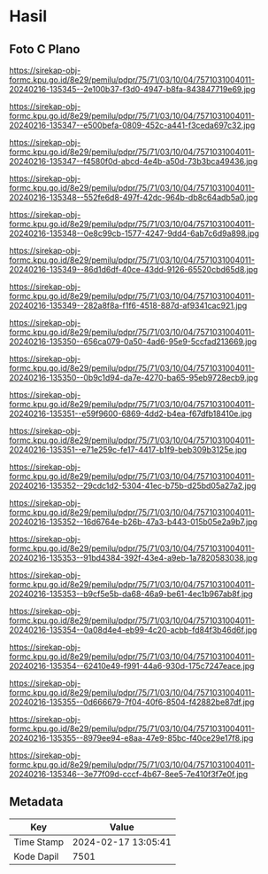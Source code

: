# Hasil

## Foto C Plano

https://sirekap-obj-formc.kpu.go.id/8e29/pemilu/pdpr/75/71/03/10/04/7571031004011-20240216-135345--2e100b37-f3d0-4947-b8fa-843847719e69.jpg

https://sirekap-obj-formc.kpu.go.id/8e29/pemilu/pdpr/75/71/03/10/04/7571031004011-20240216-135347--e500befa-0809-452c-a441-f3ceda697c32.jpg

https://sirekap-obj-formc.kpu.go.id/8e29/pemilu/pdpr/75/71/03/10/04/7571031004011-20240216-135347--f4580f0d-abcd-4e4b-a50d-73b3bca49436.jpg

https://sirekap-obj-formc.kpu.go.id/8e29/pemilu/pdpr/75/71/03/10/04/7571031004011-20240216-135348--552fe6d8-497f-42dc-964b-db8c64adb5a0.jpg

https://sirekap-obj-formc.kpu.go.id/8e29/pemilu/pdpr/75/71/03/10/04/7571031004011-20240216-135348--0e8c99cb-1577-4247-9dd4-6ab7c6d9a898.jpg

https://sirekap-obj-formc.kpu.go.id/8e29/pemilu/pdpr/75/71/03/10/04/7571031004011-20240216-135349--86d1d6df-40ce-43dd-9126-65520cbd65d8.jpg

https://sirekap-obj-formc.kpu.go.id/8e29/pemilu/pdpr/75/71/03/10/04/7571031004011-20240216-135349--282a8f8a-f1f6-4518-887d-af9341cac921.jpg

https://sirekap-obj-formc.kpu.go.id/8e29/pemilu/pdpr/75/71/03/10/04/7571031004011-20240216-135350--656ca079-0a50-4ad6-95e9-5ccfad213669.jpg

https://sirekap-obj-formc.kpu.go.id/8e29/pemilu/pdpr/75/71/03/10/04/7571031004011-20240216-135350--0b9c1d94-da7e-4270-ba65-95eb9728ecb9.jpg

https://sirekap-obj-formc.kpu.go.id/8e29/pemilu/pdpr/75/71/03/10/04/7571031004011-20240216-135351--e59f9600-6869-4dd2-b4ea-f67dfb18410e.jpg

https://sirekap-obj-formc.kpu.go.id/8e29/pemilu/pdpr/75/71/03/10/04/7571031004011-20240216-135351--e71e259c-fe17-4417-b1f9-beb309b3125e.jpg

https://sirekap-obj-formc.kpu.go.id/8e29/pemilu/pdpr/75/71/03/10/04/7571031004011-20240216-135352--29cdc1d2-5304-41ec-b75b-d25bd05a27a2.jpg

https://sirekap-obj-formc.kpu.go.id/8e29/pemilu/pdpr/75/71/03/10/04/7571031004011-20240216-135352--16d6764e-b26b-47a3-b443-015b05e2a9b7.jpg

https://sirekap-obj-formc.kpu.go.id/8e29/pemilu/pdpr/75/71/03/10/04/7571031004011-20240216-135353--91bd4384-392f-43e4-a9eb-1a7820583038.jpg

https://sirekap-obj-formc.kpu.go.id/8e29/pemilu/pdpr/75/71/03/10/04/7571031004011-20240216-135353--b9cf5e5b-da68-46a9-be61-4ec1b967ab8f.jpg

https://sirekap-obj-formc.kpu.go.id/8e29/pemilu/pdpr/75/71/03/10/04/7571031004011-20240216-135354--0a08d4e4-eb99-4c20-acbb-fd84f3b46d6f.jpg

https://sirekap-obj-formc.kpu.go.id/8e29/pemilu/pdpr/75/71/03/10/04/7571031004011-20240216-135354--62410e49-f991-44a6-930d-175c7247eace.jpg

https://sirekap-obj-formc.kpu.go.id/8e29/pemilu/pdpr/75/71/03/10/04/7571031004011-20240216-135355--0d666679-7f04-40f6-8504-f42882be87df.jpg

https://sirekap-obj-formc.kpu.go.id/8e29/pemilu/pdpr/75/71/03/10/04/7571031004011-20240216-135355--8979ee94-e8aa-47e9-85bc-f40ce29e17f8.jpg

https://sirekap-obj-formc.kpu.go.id/8e29/pemilu/pdpr/75/71/03/10/04/7571031004011-20240216-135346--3e77f09d-cccf-4b67-8ee5-7e410f3f7e0f.jpg


## Metadata

| Key        | Value               |
| ---------- | ------------------- |
| Time Stamp | 2024-02-17 13:05:41 |
| Kode Dapil | 7501                |



